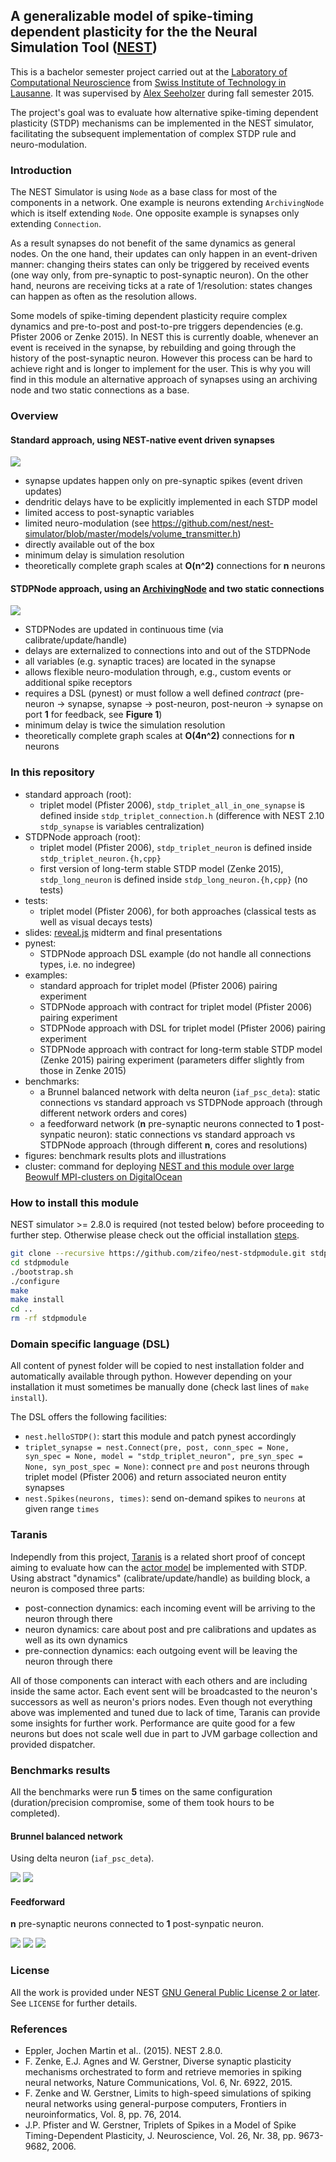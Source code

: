## A generalizable model of spike-timing dependent plasticity for the the Neural Simulation Tool ([NEST](https://github.com/nest/nest-simulator))

This is a bachelor semester project carried out at the [Laboratory of Computational Neuroscience](http://lcn1.epfl.ch) 
from [Swiss Institute of Technology in Lausanne](http://www.epfl.ch). It was supervised by 
[Alex Seeholzer](https://github.com/flinz) during fall semester 2015.

The project's goal was to evaluate how alternative spike-timing dependent plasticity (STDP) mechanisms can be implemented in the NEST simulator, facilitating the subsequent implementation of complex STDP rule and neuro-modulation.

### Introduction

The NEST Simulator is using `Node` as a base class for most of the components in a network.
One example is neurons extending `ArchivingNode` which is itself extending `Node`.
One opposite example is synapses only extending `Connection`.

As a result synapses do not benefit of the same dynamics as general nodes. 
On the one hand, their updates can only happen in an event-driven manner: changing theirs states can only be triggered by received events (one way only, from pre-synaptic to post-synaptic neuron).
On the other hand, neurons are receiving ticks at a rate of 1/resolution: states changes can happen as often as the resolution allows.

Some models of spike-timing dependent plasticity require complex dynamics and pre-to-post and post-to-pre triggers dependencies (e.g. Pfister 2006 or Zenke 2015).
In NEST this is currently doable, whenever an event is received in the synapse, by rebuilding and going through the history of the post-synaptic neuron.
However this process can be hard to achieve right and is longer to implement for the user.
This is why you will find in this module an alternative approach of synapses using an archiving node and two static connections as a base.

### Overview

#### Standard approach, using NEST-native event driven synapses

![](./figures/standard-approach.svg)

- synapse updates happen only on pre-synaptic spikes (event driven updates)
- dendritic delays have to be explicitly implemented in each STDP model
- limited access to post-synaptic variables
- limited neuro-modulation (see https://github.com/nest/nest-simulator/blob/master/models/volume_transmitter.h)
- directly available out of the box
- minimum delay is simulation resolution
- theoretically complete graph scales at **O(n^2)** connections for **n** neurons

#### STDPNode approach, using an [ArchivingNode](https://github.com/nest/nest-simulator/blob/master/nestkernel/archiving_node.h) and two static connections

![](./figures/STDPNode-approach.svg)

- STDPNodes are updated in continuous time (via calibrate/update/handle)
- delays are externalized to connections into and out of the STDPNode
- all variables (e.g. synaptic traces) are located in the synapse
- allows flexible neuro-modulation through, e.g., custom events or additional spike receptors
- requires a DSL (pynest) or must follow a well defined *contract* (pre-neuron -> synapse, synapse -> post-neuron, post-neuron -> synapse on port **1** for feedback, see **Figure 1**)
- minimum delay is twice the simulation resolution
- theoretically complete graph scales at **O(4n^2)** connections for **n** neurons

### In this repository

- standard approach (root): 
    - triplet model (Pfister 2006), `stdp_triplet_all_in_one_synapse` is defined inside `stdp_triplet_connection.h` (difference with NEST 2.10 `stdp_synapse` is variables centralization)
- STDPNode approach (root):
    - triplet model (Pfister 2006), `stdp_triplet_neuron` is defined inside `stdp_triplet_neuron.{h,cpp}`
    - first version of long-term stable STDP model (Zenke 2015), `stdp_long_neuron` is defined inside `stdp_long_neuron.{h,cpp}` (no tests)
- tests:
    - triplet model (Pfister 2006), for both approaches (classical tests as well as visual decays tests)
- slides: [reveal.js](https://github.com/hakimel/reveal.js/) midterm and final presentations
- pynest:
    - STDPNode approach DSL example (do not handle all connections types, i.e. no indegree)
- examples:
    - standard approach for triplet model (Pfister 2006) pairing experiment
    - STDPNode approach with contract for triplet model (Pfister 2006) pairing experiment
    - STDPNode approach with DSL for triplet model (Pfister 2006) pairing experiment
    - STDPNode approach with contract for long-term stable STDP model (Zenke 2015) pairing experiment (parameters differ slightly from those in Zenke 2015)
- benchmarks:
    - a Brunnel balanced network with delta neuron (`iaf_psc_deta`): static connections vs standard approach vs STDPNode approach (through different network orders and cores)
    - a feedforward network (**n** pre-synaptic neurons connected to **1** post-synpatic neuron): static connections vs standard approach vs STDPNode approach (through different **n**, cores and resolutions)
- figures: benchmark results plots and illustrations
- cluster: command for deploying [NEST and this module over large Beowulf MPI-clusters on DigitalOcean](https://github.com/zifeo/nest-simulator-cluster)
    
### How to install this module

NEST simulator >= 2.8.0 is required (not tested below) before proceeding to further step. 
Otherwise please check out the official installation [steps](http://www.nest-simulator.org/installation/).

```bash
git clone --recursive https://github.com/zifeo/nest-stdpmodule.git stdpmodule
cd stdpmodule
./bootstrap.sh
./configure
make
make install
cd ..
rm -rf stdpmodule
```

### Domain specific language (DSL)

All content of pynest folder will be copied to nest installation folder and automatically available through python.
However depending on your installation it must sometimes be manually done (check last lines of `make install`).

The DSL offers the following facilities:

- `nest.helloSTDP()`: start this module and patch pynest accordingly
- `triplet_synapse = nest.Connect(pre, post, conn_spec = None, syn_spec = None, model = "stdp_triplet_neuron", pre_syn_spec = None, syn_post_spec = None)`: connect `pre` and `post` neurons through triplet model (Pfister 2006) and return associated neuron entity synapses 
- `nest.Spikes(neurons, times)`: send on-demand spikes to `neurons` at given range `times`

### Taranis

Independly from this project, [Taranis](https://github.com/zifeo/Taranis) is a related short proof of concept aiming to evaluate how can the [actor model](https://en.wikipedia.org/wiki/Actor_model) be implemented with STDP.
Using abstract "dynamics" (calibrate/update/handle) as building block, a neuron is composed three parts:

- post-connection dynamics: each incoming event will be arriving to the neuron through there
- neuron dynamics: care about post and pre calibrations and updates as well as its own dynamics
- pre-connection dynamics: each outgoing event will be leaving the neuron through there

All of those components can interact with each others and are including inside the same actor. 
Each event sent will be broadcasted to the neuron's successors as well as neuron's priors nodes.
Even though not everything above was implemented and tuned due to lack of time, Taranis can provide some insights for further work.
Performance are quite good for a few neurons but does not scale well due in part to JVM garbage collection and provided dispatcher.

### Benchmarks results

All the benchmarks were run **5** times on the same configuration (duration/precision compromise, some of them took hours to be completed).

#### Brunnel balanced network

Using delta neuron (`iaf_psc_deta`).

![](./figures/brunnel-per-approach.png)
![](./figures/brunnel-per-order.png)

#### Feedforward

**n** pre-synaptic neurons connected to **1** post-synpatic neuron.

![](./figures/feedforward-per-approach-0.1ms.png)
![](./figures/feedforward-per-approach-0.5ms.png)
![](./figures/feedforward-per-approach-1ms.png)

### License

All the work is provided under NEST [GNU General Public License 2 or later](http://www.nest-simulator.org/license/). See `LICENSE` for further details.

### References

- Eppler, Jochen Martin et al.. (2015). NEST 2.8.0.
- F. Zenke, E.J. Agnes and W. Gerstner, Diverse synaptic plasticity mechanisms orchestrated to form and retrieve memories in spiking neural networks, Nature Communications, Vol. 6, Nr. 6922, 2015.
- F. Zenke and W. Gerstner, Limits to high-speed simulations of spiking neural networks using general-purpose computers, Frontiers in neuroinformatics, Vol. 8, pp. 76, 2014.
- J.P. Pfister and W. Gerstner, Triplets of Spikes in a Model of Spike Timing-Dependent Plasticity, J. Neuroscience, Vol. 26, Nr. 38, pp. 9673-9682, 2006.
